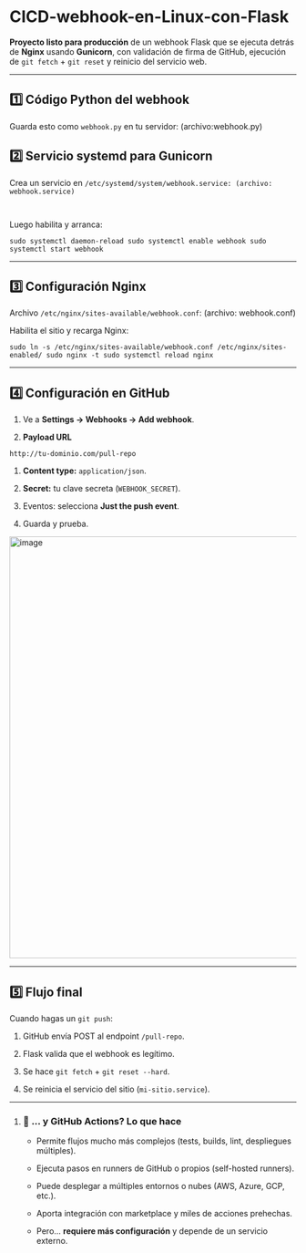 ﻿# CICD-webhook-en-Linux-con-Flask

**Proyecto listo para producción** de un webhook Flask que se ejecuta detrás de **Nginx** usando **Gunicorn**, con validación de firma de GitHub, ejecución de `git fetch` + `git reset` y reinicio del servicio web.

  * * *

## **1️⃣ Código Python del webhook**

Guarda esto como `webhook.py` en tu servidor: (archivo:webhook.py)

  

## **2️⃣ Servicio systemd para Gunicorn**

Crea un servicio en `/etc/systemd/system/webhook.service: (archivo: webhook.service)`

`   `

Luego habilita y arranca:

  
  

`sudo systemctl daemon-reload sudo systemctl enable webhook sudo systemctl start webhook`

* * *

## **3️⃣ Configuración Nginx**

Archivo `/etc/nginx/sites-available/webhook.conf`: (archivo: webhook.conf)

  

Habilita el sitio y recarga Nginx:

  
  

`sudo ln -s /etc/nginx/sites-available/webhook.conf /etc/nginx/sites-enabled/ sudo nginx -t sudo systemctl reload nginx`

  * * *

## **4️⃣ Configuración en GitHub**

1.  Ve a **Settings → Webhooks → Add webhook**.
    
2.  **Payload URL**
    

`http://tu-dominio.com/pull-repo`

  

1.  **Content type:** `application/json`.
    
2.  **Secret:** tu clave secreta (`WEBHOOK_SECRET`).
    
3.  Eventos: selecciona **Just the push event**.
    
4.  Guarda y prueba.

<img width="1079" height="740" alt="image" src="https://github.com/user-attachments/assets/43df73bc-1376-4e4d-b5a5-0b63b7cb154a" />

    

* * *

## **5️⃣ Flujo final**

Cuando hagas un `git push`:

1.  GitHub envía POST al endpoint `/pull-repo`.
    
2.  Flask valida que el webhook es legítimo.
    
3.  Se hace `git fetch` + `git reset --hard`.
    
4.  Se reinicia el servicio del sitio (`mi-sitio.service`).

* * *

1.  ### 🔹 ... y GitHub Actions? Lo que hace
    
    -   Permite flujos mucho más complejos (tests, builds, lint, despliegues múltiples).
        
    -   Ejecuta pasos en runners de GitHub o propios (self-hosted runners).
        
    -   Puede desplegar a múltiples entornos o nubes (AWS, Azure, GCP, etc.).
        
    -   Aporta integración con marketplace y miles de acciones prehechas.
        
    -   Pero… **requiere más configuración** y depende de un servicio externo.

